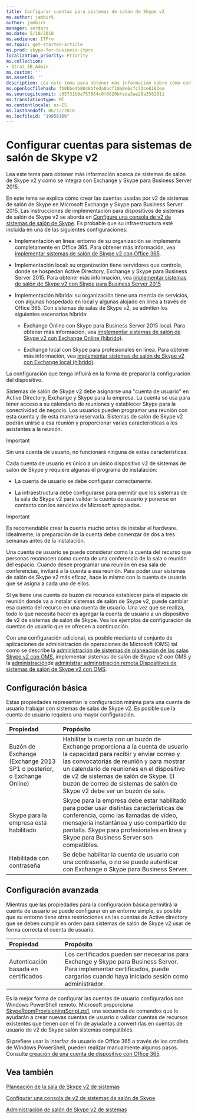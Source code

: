 ```yaml
---
title: Configurar cuentas para sistemas de salón de Skype v2
ms.author: jambirk
author: jambirk
manager: serdars
ms.date: 5/10/2018
ms.audience: ITPro
ms.topic: get-started-article
ms.prod: skype-for-business-itpro
localization_priority: Priority
ms.collection:
- Strat_SB_Admin
ms.custom: ''
ms.assetid: ''
description: Lea este tema para obtener más información sobre cómo configurar cuentas para sistemas de salón de Skype v2 en Exchange e Skype para Business Server 2015.
ms.openlocfilehash: fb0bbe4b8048bfeda0acf10a0e6cfc73ce8163ea
ms.sourcegitcommit: c05731b8a757864c0f6620bfeda3ae28a3582011
ms.translationtype: MT
ms.contentlocale: es-ES
ms.lasthandoff: 06/12/2018
ms.locfileid: "19856166"
---
```

# <a name="configure-accounts-for-skype-room-systems-v2"></a>Configurar cuentas para sistemas de salón de Skype v2
 
Lea este tema para obtener más información acerca de sistemas de salón de Skype v2 y cómo se integra con Exchange y Skype para Business Server 2015.
  
En este tema se explica cómo crear las cuentas usadas por v2 de sistemas de salón de Skype en Microsoft Exchange y Skype para Business Server 2015. Las instrucciones de implementación para dispositivos de sistemas de salón de Skype v2 se aborda en [Configure una consola de v2 de sistemas de salón de Skype](console.md). Es probable que su infraestructura esté incluida en una de las siguientes configuraciones:
  
- Implementación en línea: entorno de su organización se implementa completamente en Office 365. Para obtener más información, vea [implementar sistemas de salón de Skype v2 con Office 365](with-office-365.md).
    
- Implementación local: su organización tiene servidores que controla, donde se hospedan Active Directory, Exchange y Skype para Business Server 2015. Para obtener más información, vea [implementar sistemas de salón de Skype v2 con Skype para Business Server 2015](with-skype-for-business-server-2015.md)
    
- Implementación híbrida: su organización tiene una mezcla de servicios, con algunas hospedado en local y algunas alojado en línea a través de Office 365. Con sistemas de salas de Skype v2, se admiten los siguientes escenarios híbrida: 
    
  - Exchange Online con Skype para Business Server 2015 local. Para obtener más información, vea [implementar sistemas de salón de Skype v2 con Exchange Online (híbrido)](with-exchange-online.md).
    
  - Exchange local con Skype para profesionales en línea. Para obtener más información, vea [implementar sistemas de salón de Skype v2 con Exchange local (híbrido)](with-exchange-on-premises.md).
    
La configuración que tenga influirá en la forma de preparar la configuración del dispositivo.
  
Sistemas de salón de Skype v2 debe asignarse una "cuenta de usuario" en Active Directory, Exchange y Skype para la empresa. La cuenta se usa para tener acceso a su calendario de reuniones y establecer Skype para la conectividad de negocio. Los usuarios pueden programar una reunión con esta cuenta y de esta manera reservarla. Sistemas de salón de Skype v2 podrán unirse a esa reunión y proporcionar varias características a los asistentes a la reunión.
  
> [!IMPORTANT]
> Sin una cuenta de usuario, no funcionará ninguna de estas características. 
  
Cada cuenta de usuario es único a un único dispositivo v2 de sistemas de salón de Skype y requiere algunas el programa de instalación:
  
- La cuenta de usuario se debe configurar correctamente.
    
- La infraestructura debe configurarse para permitir que los sistemas de la sala de Skype v2 para validar la cuenta de usuario y ponerse en contacto con los servicios de Microsoft apropiados.
    
> [!IMPORTANT]
> Es recomendable crear la cuenta mucho antes de instalar el hardware. Idealmente, la preparación de la cuenta debe comenzar de dos a tres semanas antes de la instalación. 
  
Una cuenta de usuario se puede considerar como la cuenta del recurso que personas reconocen como cuenta de una conferencia de la sala o reunión del espacio. Cuando desee programar una reunión en esa sala de conferencias, invitará a la cuenta a esa reunión. Para poder usar sistemas de salón de Skype v2 más eficaz, hace lo mismo con la cuenta de usuario que se asigna a cada uno de ellos.
  
Si ya tiene una cuenta de buzón de recursos establecer para el espacio de reunión donde va a instalar sistemas de salón de Skype v2, puede cambiar esa cuenta del recurso en una cuenta de usuario. Una vez que se realiza, todo lo que necesita hacer es agregar la cuenta de usuario a un dispositivo de v2 de sistemas de salón de Skype. Vea los ejemplos de configuración de cuentas de usuario que se ofrecen a continuación.
  
Con una configuración adicional, es posible mediante el conjunto de aplicaciones de administración de operaciones de Microsoft (OMS) tal como se describe la [administración de sistemas de planeación de las salas Skype v2 con OMS](../../plan-your-deployment/clients-and-devices/oms-management.md), implementar sistemas de salón de Skype v2 con OMS y la [administración](with-oms.md)de [administrar administración remota Dispositivos de sistemas de salón de Skype v2 con OMS](../../manage/skype-room-systems-v2/oms.md). 
  
## <a name="basic-configuration"></a>Configuración básica

Estas propiedades representan la configuración mínima para una cuenta de usuario trabajar con sistemas de salas de Skype v2. Es posible que la cuenta de usuario requiera una mayor configuración.
  
|**Propiedad**|**Propósito**|
|:-----|:-----|
|Buzón de Exchange (Exchange 2013 SP1 o posterior, o Exchange Online)  <br/> |Habilitar la cuenta con un buzón de Exchange proporciona a la cuenta de usuario la capacidad para recibir y enviar correo y las convocatorias de reunión y para mostrar un calendario de reuniones en el dispositivo de v2 de sistemas de salón de Skype. El buzón de correo de sistemas de salón de Skype v2 debe ser un buzón de sala.  <br/> |
|Skype para la empresa está habilitado  <br/> |Skype para la empresa debe estar habilitado para poder usar distintas características de conferencia, como las llamadas de vídeo, mensajería instantánea y uso compartido de pantalla. Skype para profesionales en línea y Skype para Business Server son compatibles.  <br/> |
|Habilitada con contraseña  <br/> |Se debe habilitar la cuenta de usuario con una contraseña, o no se puede autenticar con Exchange o Skype para Business Server.  <br/> |
   
## <a name="advanced-configuration"></a>Configuración avanzada

Mientras que las propiedades para la configuración básica permitirá la cuenta de usuario se puede configurar en un entorno simple, es posible que su entorno tiene otras restricciones en las cuentas de Active directory que se deben cumplir en orden para sistemas de salón de Skype v2 usar de forma correcta el cuenta de usuario.
  
|**Propiedad**|**Propósito**|
|:-----|:-----|
|Autenticación basada en certificados  <br/> |Los certificados pueden ser necesarios para Exchange y Skype para Business Server. Para implementar certificados, puede cargarlos cuando haya iniciado sesión como administrador.  <br/> |
   
Es la mejor forma de configurar las cuentas de usuario configurarlos con Windows PowerShell remoto. Microsoft proporciona [SkypeRoomProvisioningScript.ps1](http://download.microsoft.com/download/9/0/D/90D4826A-9FD2-47D2-B911-97BF1737F4F7/SkypeRoomProvisioningScript.ps1.txt), una secuencia de comandos que le ayudarán a crear nuevas cuentas de usuario o validar cuentas de recursos existentes que tienen con el fin de ayudarle a convertirlas en cuentas de usuario de v2 de Skype salón sistemas compatibles.
  
Si prefiere usar la interfaz de usuario de Office 365 a través de los cmdlets de Windows PowerShell, pueden realizar manualmente algunos pasos. Consulte [creación de una cuenta de dispositivo con Office 365](https://technet.microsoft.com/itpro/surface-hub/create-a-device-account-using-office-365).
  
## <a name="see-also"></a>Vea también

[Planeación de la sala de Skype v2 de sistemas](../../plan-your-deployment/clients-and-devices/skype-room-systems-v2-0.md)
  
[Configurar una consola de v2 de sistemas de salón de Skype](console.md)
  
[Administración de salón de Skype v2 de sistemas](../../manage/skype-room-systems-v2/skype-room-systems-v2.md)

